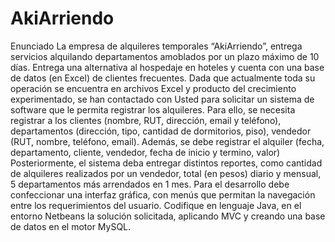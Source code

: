 # AkiArriendo

Enunciado
La empresa de alquileres temporales “AkiArriendo”, entrega servicios alquilando departamentos amoblados por un plazo máximo de 10 días. Entrega una alternativa al hospedaje en hoteles y cuenta con una base de datos (en Excel) de clientes frecuentes.
Dada que actualmente toda su operación se encuentra en archivos Excel y producto del crecimiento experimentado, se han contactado con Usted para solicitar un sistema de software que le permita registrar los alquileres.
Para ello, se necesita registrar a los clientes (nombre, RUT, dirección, email y teléfono), departamentos (dirección, tipo, cantidad de dormitorios, piso), vendedor (RUT, nombre, teléfono, email). Además, se debe registrar el alquiler (fecha, departamento, cliente, vendedor, fecha de inicio y termino, valor)
Posteriormente, el sistema deba entregar distintos reportes, como cantidad de alquileres realizados por un vendedor, total (en pesos) diario y mensual, 5 departamentos más arrendados en 1 mes.
Para el desarrollo debe confeccionar una interfaz gráfica, con menús que permitan la navegación entre los requerimientos del usuario. Codifique en lenguaje Java, en el entorno Netbeans la solución solicitada, aplicando MVC y creando una base de datos en el motor MySQL.
